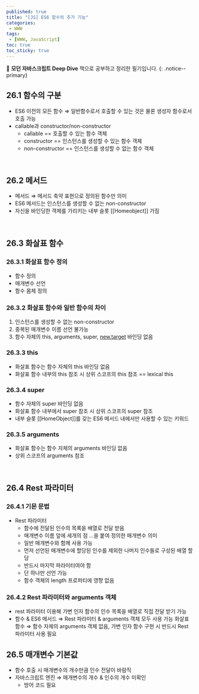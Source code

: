 ```yaml
---
published: true
title: "[JS] ES6 함수의 추가 기능"
categories:
 - WWW
tags:
 - [WWW, JavaScript]
toc: true
toc_sticky: true
---
```


📖 **모던 자바스크립트 Deep Dive** 책으로 공부하고 정리한 필기입니다.
{: .notice--primary}

## 26.1 함수의 구분

- ES6 이전의 모든 함수 ⇒ 일반함수로서 호출할 수 있는 것은 물론 생성자 함수로서 호출 가능
- callable과 constructor/non-constructor
  - callable == 호출할 수 있는 함수 객체
  - constructor == 인스턴스를 생성할 수 있는 함수 객체
  - non-constructor == 인스턴스를 생성할 수 없는 함수 객체

<br/>

## 26.2 메서드

- 메서드 ⇒ 메서드 축약 표현으로 정의된 함수만 의미
- ES6 메서드는 인스턴스를 생성할 수 없는 non-constructor
- 자신을 바인딩한 객체를 가리키는 내부 슬롯 [[Homeobject]] 가짐

<br/>

## 26.3 화살표 함수

### 26.3.1 화살표 함수 정의

- 함수 정의
- 매개변수 선언
- 함수 몸체 정의

### 26.3.2 화살표 함수와 일반 함수의 차이

1. 인스턴스를 생성할 수 없는 non-constructor
2. 중복된 매개변수 이름 선언 불가능
3. 함수 자체의 this, arguments, super, [new.target](http://new.target) 바인딩 없음

### 26.3.3 this

- 화살표 함수는 함수 자체의 this 바인딩 없음
- 화살표 함수 내부의 this 참조 시 상위 스코프의 this 참조 == lexical this

### 26.3.4 super

- 함수 자체의 super 바인딩 없음
- 화살표 함수 내부에서 super 참조 시 상위 스코프의 super 참조
- 내부 슬롯 [[HomeObject]]를 갖는 ES6 메서드 내에서만 사용할 수 있는 키워드

### 26.3.5 arguments

- 화살표 함수는 함수 자체의 arguments 바인딩 없음
- 상위 스코프의 arguments 참조

<br/>

## 26.4 Rest 파라미터

### 26.4.1 기몬 문법

- Rest 파라미터
  - 함수에 전달된 인수의 목록을 배열로 전달 받음
  - 매개변수 이름 앞에 세개의 점 ...을 붙여 정의한 매개변수 의미
  - 일반 매개변수와 함께 사용 가능
  - 먼저 선언된 매개변수에 할당된 인수를 제외한 나머지 인수들로 구성된 배열 할당
  - 반드시 마지막 파라미터여야 함
  - 단 하나만 선언 가능
  - 함수 객체의 length 프로퍼티에 영향 없음

### 26.4.2 Rest 파라미터와 arguments 객체

- rest 파라미터 이용해 가변 인자 함수의 인수 목록을 배열로 직접 전달 받기 가능
- 함수 & ES6 메서드 ⇒ Rest 파라미터 & arguments 객체 모두 사용 가능 화살표 함수 ⇒ 함수 자체의 arguments 객체 없음, 가변 인자 함수 구현 시 반드시 Rest 파라미터 사용 필요

## 26.5 매개변수 기본값

- 함수 호출 시 매개변수의 개수만큼 인수 전달이 바람직
- 자바스크립트 엔진 ⇒ 매개변수의 개수 & 인수의 개수 미확인
  - 방어 코드 필요